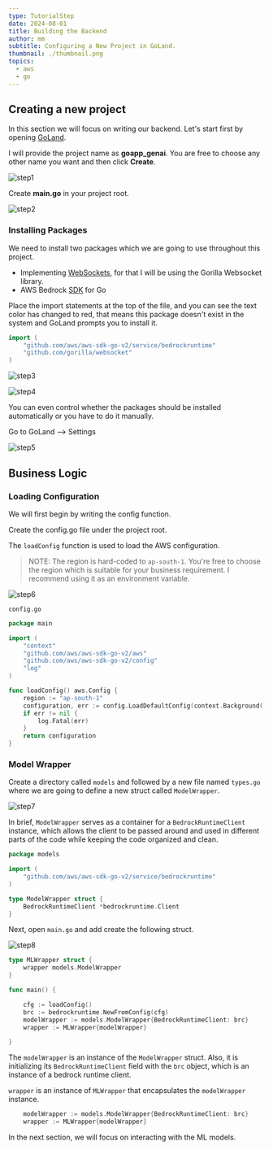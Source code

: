 ```yaml
---
type: TutorialStep
date: 2024-08-01
title: Building the Backend
author: mm
subtitle: Configuring a New Project in GoLand.
thumbnail: ./thumbnail.png
topics:
  - aws
  - go
---
```


## Creating a new project

In this section we will focus on writing our backend. Let's start first by opening [GoLand](https://www.jetbrains.com/go/).

I will provide the project name as **goapp_genai**. You are free to choose any other name you want and then click **Create**.

![step1](./images/step1.png)

Create **main.go** in your project root.

![step2](./images/step2.png)

### Installing Packages

We need to install two packages which we are going to use throughout this project.

- Implementing [WebSockets](https://en.wikipedia.org/wiki/WebSocket), for that I will be using the Gorilla Websocket library.
- AWS Bedrock [SDK](https://docs.aws.amazon.com/bedrock/latest/APIReference/welcome.html) for Go

Place the import statements at the top of the file, and you can see the text color has changed to red, that means this package doesn't exist in the system and GoLand prompts you to install it.

```go
import (
	"github.com/aws/aws-sdk-go-v2/service/bedrockruntime"
	"github.com/gorilla/websocket"
)
```

![step3](./images/step3.png)

![step4](./images/step4.png)

You can even control whether the packages should be installed automatically or you have to do it manually.

Go to GoLand --> Settings

![step5](./images/step5.png)

## Business Logic

### Loading Configuration

We will first begin by writing the config function.

Create the config.go file under the project root.

The `loadConfig` function is used to load the AWS configuration.

> NOTE: The region is hard-coded to `ap-south-1`. You're free to choose the region which is suitable for your business requirement. I recommend using it as an environment variable.

![step6](./images/step6.png)

`config.go`

```go
package main

import (
	"context"
	"github.com/aws/aws-sdk-go-v2/aws"
	"github.com/aws/aws-sdk-go-v2/config"
	"log"
)

func loadConfig() aws.Config {
	region := "ap-south-1"
	configuration, err := config.LoadDefaultConfig(context.Background(), config.WithRegion(region))
	if err != nil {
		log.Fatal(err)
	}
	return configuration
}
```

### Model Wrapper

Create a directory called `models` and followed by a new file named `types.go` where we are going to define a new struct called `ModelWrapper`.

![step7](./images/step7.png)

In brief, `ModelWrapper` serves as a container for a `BedrockRuntimeClient` instance, which allows the client to be passed around and used in different parts of the code while keeping the code organized and clean.

```go
package models

import (
	"github.com/aws/aws-sdk-go-v2/service/bedrockruntime"
)

type ModelWrapper struct {
	BedrockRuntimeClient *bedrockruntime.Client
}
```

Next, open `main.go` and add create the following struct.

![step8](./images/step8.png)

```go
type MLWrapper struct {
	wrapper models.ModelWrapper
}

func main() {

	cfg := loadConfig()
	brc := bedrockruntime.NewFromConfig(cfg)
	modelWrapper := models.ModelWrapper{BedrockRuntimeClient: brc}
	wrapper := MLWrapper{modelWrapper}

}
```

The `modelWrapper` is an instance of the `ModelWrapper` struct. Also, it is initializing its `BedrockRuntimeClient` field with the `brc` object, which is an instance of a bedrock runtime client.

`wrapper` is an instance of `MLWrapper` that encapsulates the `modelWrapper` instance.

```go
	modelWrapper := models.ModelWrapper{BedrockRuntimeClient: brc}
	wrapper := MLWrapper{modelWrapper}
```

In the next section, we will focus on interacting with the ML models.
